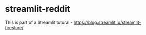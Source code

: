# streamlit-reddit
This is part of a Streamlit tutoral - https://blog.streamlit.io/streamlit-firestore/
